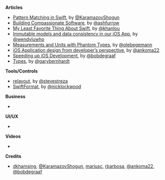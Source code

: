 
**Articles**

* [Pattern Matching in Swift](https://www.raywenderlich.com/134844/pattern-matching-in-swift), by [@KaramazovShogun](https://twitter.com/KaramazovShogun)
* [Building Compassionate Software](https://ashfurrow.com/blog/building-compassionate-software/), by [@ashfurrow](https://twitter.com/ashfurrow)
* [My Least Favorite Thing About Swift](http://khanlou.com/2016/08/my-least-favorite-thing-about-swift/), by [@khanlou](http://www.twitter.com/khanlou)
* [Immutable models and data consistency in our iOS App](https://engineering.pinterest.com/blog/immutable-models-and-data-consistency-our-ios-app), by [@wendyluwho](https://twitter.com/wendyluwho)
* [Measurements and Units with Phantom Types](https://oleb.net/blog/2016/08/measurements-and-units-with-phantom-types/), by [@olebegemann](https://twitter.com/olebegemann)
* [iOS Application design from developer’s perspective](https://medium.com/@ankoma22/ios-application-design-from-developers-perspective-4e542bfbfeaf#.bwe806ms3), by [@ankoma22](https://twitter.com/ankoma22)
* [Speeding up iOS Development](https://medium.com/@graafict/blaze-fast-flexible-and-awesome-3a7a73374de7#.20gp2rll3), by [@bobdegraaf](https://twitter.com/bobdegraaf)
* [Types](https://gist.github.com/garybernhardt/122909856b570c5c457a6cd674795a9c), by [@garybernhardt](https://twitter.com/garybernhardt)

**Tools/Controls**

* [relayout](https://github.com/stevestreza/relayout), by [@stevestreza](https://twitter.com/stevestreza)
* [SwiftFormat](https://github.com/nicklockwood/SwiftFormat), by [@nicklockwood](https://twitter.com/nicklockwood)

**Business**

* 

**UI/UX**

* 

**Videos**

* 

**Credits**

* [dkhamsing](https://github.com/dkhamsing), [@KaramazovShogun](https://twitter.com/KaramazovShogun), [mariusc](https://github.com/mariusc), [rbarbosa](https://github.com/rbarbosa), [@ankoma22](https://twitter.com/ankoma22), [@bobdegraaf](https://twitter.com/bobdegraaf)
